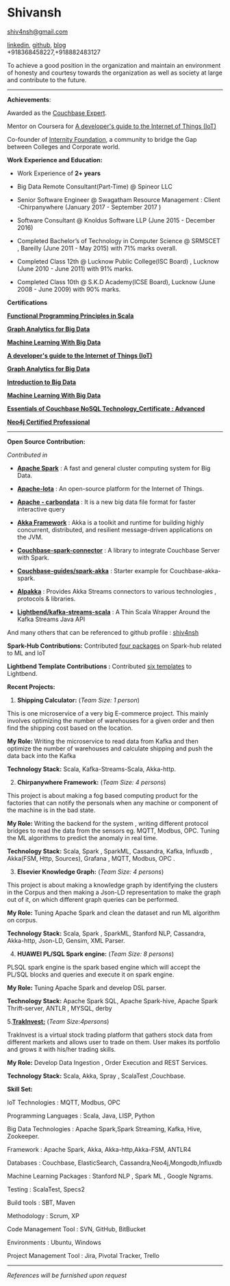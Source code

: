 # Shivansh 	      	         	   	      	 

[shiv4nsh@gmail.com ](mailto:shiv4nsh@gmail.com)

[linkedin](https://in.linkedin.com/in/shiv4nsh), [github](https://github.com/shiv4nsh), [blog](https://shiv4nsh.wordpress.com/)					        
+918368458227,+918882483127 

To achieve a good position in the organization and maintain an environment of honesty and courtesy towards the organization as well as society at large and contribute to the future.

* * *
 

**Achievements**: 

Awarded as the  [Couchbase Expert](https://developer.couchbase.com/experts-and-champions).

Mentor on Coursera for [A developer's guide to the Internet of Things (IoT)](https://www.coursera.org/learn/developer-iot) 

Co-founder of  [Internity Foundation](http://internity.in), a community to bridge the Gap between Colleges and Corporate world.

**Work Experience and Education:**

* Work Experience of **2+ years** 

* Big Data Remote Consultant(Part-Time) @ Spineor LLC

* Senior Software Engineer @ Swagatham Resource Management : Client -Chirpanywhere (January 2017 - September 2017 )

* Software Consultant @ Knoldus Software LLP   (June 2015 - December 2016)

* Completed Bachelor’s of Technology in Computer Science @ SRMSCET , Bareilly (June 2011 - May 2015) with 71% marks overall.

* Completed Class 12th @ Lucknow Public College(ISC Board) , Lucknow (June 2010 - June 2011) with 91% marks.

*  Completed Class 10th @ S.K.D Academy(ICSE Board), Lucknow (June 2008 - June 2009) with 90% marks.

**Certifications**

[**Functional Programming Principles in Scala**](https://www.coursera.org/account/accomplishments/verify/HBY3EHUX3B3X)

[**Graph Analytics for Big Data**](https://www.coursera.org/account/accomplishments/verify/LVTA4EWV6QCQ)

[**Machine Learning With Big Data**](https://www.coursera.org/account/accomplishments/verify/97VGTUWRTB68)

[**A developer's guide to the Internet of Things (IoT)**](https://www.coursera.org/account/accomplishments/verify/T78MPRESPT8P)

[**Graph Analytics for Big Data**](https://www.coursera.org/account/accomplishments/verify/LVTA4EWV6QCQ)

[**Introduction to Big Data**](https://www.coursera.org/account/accomplishments/verify/VUBV7TN7EWGD)

[**Machine Learning With Big Data**](https://www.coursera.org/account/accomplishments/verify/97VGTUWRTB68)

[**Essentials of Couchbase NoSQL Technology_Certificate : Advanced**](http://postimg.org/image/n6a5xxx49/)

[**Neo4j Certified Professional**](https://postimg.org/image/vvq9qjmox/)


* * *

**Open Source Contribution:**

*Contributed in*

* [**Apache Spark**](https://github.com/apache/spark) : A fast and general cluster computing system for Big Data.

* [**Apache-Iota**](http://iota.incubator.apache.org/) : An open-source platform for the Internet of Things.

* [**Apache - carbondata**](https://github.com/apache/incubator-carbondata) : It is a new big data file format for faster interactive query

* [**Akka Framework**](https://github.com/akka/akka) : Akka is a toolkit and runtime for building highly concurrent, distributed, and resilient message-driven applications on the JVM.

* [**Couchbase-spark-connector**](https://github.com/couchbase/couchbase-spark-connector) : A library to integrate Couchbase Server with Spark.

* [**Couchbase-guides/spark-akka**](https://github.com/couchbase-guides/spark-akka) : Starter example for Couchbase-akka-spark.

* [**Alpakka**](https://github.com/akka/alpakka) : Provides  Akka Streams connectors to various technologies , protocols &  libraries.

* [**Lightbend/kafka-streams-scala**](https://github.com/lightbend/kafka-streams-scala/) : A Thin Scala Wrapper Around the Kafka Streams Java API

And many others that can be referenced to github profile : [shiv4nsh](https://github.com/shiv4nsh)

**Spark-Hub Contributions:**  Contributed [four packages](https://spark-packages.org/user/shiv4nsh) on Spark-hub related to ML and IoT

**Lightbend Template Contributions :** Contributed [six templates](https://www.lightbend.com/activator/templates#filter:shiv4nsh) to Lightbend.


**Recent Projects:**

1. **Shipping Calculator:**                                                                         (*Team Size: 1 person*)

 This is one microservice of a very big E-commerce project. This mainly involves optimizing the number of warehouses for a given order and then find the shipping cost based on the location.
 
**My Role:** Writing the microservice to read data from Kafka and then optimize the number of warehouses and calculate shipping and push the data back into the Kafka

**Technology Stack:** Scala, Kafka-Streams-Scala, Akka-http.   

2. **Chirpanywhere Framework:**						                                                              (*Team Size: 4 persons*)

This project is about making a fog based computing product for the factories that can notify the personals when any machine or component of the machine is in the bad state.

**My Role:** Writing the backend for the system , writing different protocol bridges to read the data from the sensors eg. MQTT, Modbus, OPC. Tuning the ML algorithms to predict the anomaly in real time.

**Technology Stack:** Scala, Spark , SparkML, Cassandra, Kafka, Influxdb , Akka(FSM, Http, Sources), Grafana , MQTT, Modbus, OPC .   

3. **Elsevier Knowledge Graph:**					                                                             	(*Team Size: 4 persons*)

This project is about making a knowledge graph by identifying the clusters in the Corpus and then making a Json-LD representation to make the graph out of it, on which different graph queries can be performed.

**My Role:** Tuning Apache Spark and clean the dataset and run ML algorithm on corpus.

**Technology Stack:** Scala, Spark , SparkML, Stanford NLP, Cassandra, Akka-http, Json-LD, Gensim, XML Parser.

4.  **HUAWEI PL/SQL Spark engine:** 				                                                             (*Team Size: 8 persons*)

PLSQL spark engine is the spark based engine which will accept the PL/SQL blocks and queries and execute it on spark engine.

**My Role:** Tuning Apache Spark and develop DSL parser.

**Technology Stack:** Apache Spark SQL, Apache Spark-hive, Apache Spark Thrift-server, ANTLR , MYSQL, derby

5.[**TrakInvest:**](http://home.stockfans.net/)  							                                              (*Team Size:4persons*)

TrakInvest is a virtual stock trading platform that gathers stock data from different markets and allows user to trade on them. User makes its portfolio and grows it with his/her trading skills.

**My Role:** Develop Data Ingestion , Order Execution and REST Services.

**Technology Stack:** Scala, Akka, Spray , ScalaTest ,Couchbase.

**Skill Set:**

IoT Technologies : MQTT, Modbus, OPC

Programming Languages	: Scala, Java, LISP, Python

Big Data Technologies : Apache Spark,Spark Streaming, Kafka, Hive, Zookeeper.

Framework : Apache Spark, Akka, Akka-http,Akka-FSM, ANTLR4

Databases : Couchbase, ElasticSearch, Cassandra,Neo4j,Mongodb,Influxdb

Machine Learning Packages	: Stanford NLP , Spark ML , Google Ngrams.  

Testing : ScalaTest, Specs2

Build tools	: SBT, Maven

Methodology	: Scrum, XP

Code Management Tool : SVN, GitHub, BitBucket

Environments : Ubuntu, Windows

Project Management Tool	: Jira,  Pivotal Tracker, Trello

___________________________________________________________________________

*References will be furnished upon request*

